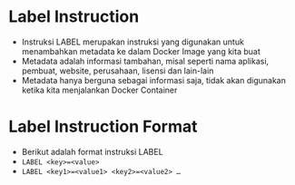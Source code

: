 # Label Instruction

- Instruksi LABEL merupakan instruksi yang digunakan untuk menambahkan metadata ke dalam Docker Image yang kita buat
- Metadata adalah informasi tambahan, misal seperti nama aplikasi, pembuat, website, perusahaan, lisensi dan lain-lain 
- Metadata hanya berguna sebagai informasi saja, tidak akan digunakan ketika kita menjalankan Docker Container 

# Label Instruction Format

- Berikut adalah format instruksi LABEL
- `LABEL <key>=<value>` 
- `LABEL <key1>=<value1> <key2>=<value2> …`
